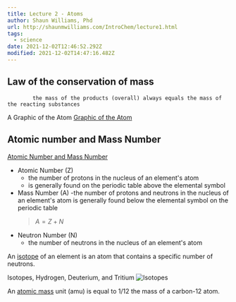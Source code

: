 ```yaml
---
title: Lecture 2 - Atoms
author: Shaun Williams, Phd
url: http://shaunmwilliams.com/IntroChem/lecture1.html
tags:
  - science
date: 2021-12-02T12:46:52.292Z
modified: 2021-12-02T14:47:16.482Z
---
```


## Law of the conservation of mass

            the mass of the products (overall) always equals the mass of the reacting substances

A Graphic of the Atom
[Graphic of the Atom](https://shaunmwilliams.com/IntroChem/lecture2.html#slide-7)

## Atomic number and Mass Number

[Atomic Number and Mass Number](https://shaunmwilliams.com/IntroChem/lecture2.html#slide-14)

- Atomic Number (Z)
  - the number of protons in the nucleus of an element's atom
  - is generally found on the periodic table above the elemental symbol
- Mass Number (A)
  -the number of protons and neutrons in the nucleus of an element's atom
  is generally found below the elemental symbol on the periodic table
  > $A = Z + N$
- Neutron Number (N)
  - the number of neutrons in the nucleus of an element's atom

An [isotope](https://shaunmwilliams.com/IntroChem/lecture2.html#slide-15) of an element is an atom that contains a specific number of neutrons.

Isotopes, Hydrogen, Deuterium, and Tritium
![Isotopes](https://shaunmwilliams.com/IntroChem/figures/chapter2/Picture7.jpg)

An [atomic mass](https://shaunmwilliams.com/IntroChem/lecture2.html#slide-19) unit (amu) is equal to 1/12 the mass of a carbon-12 atom.
